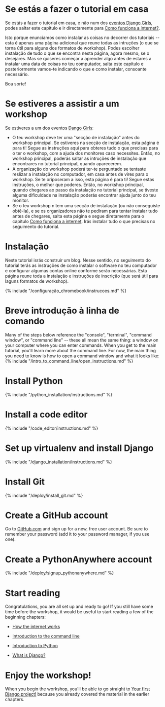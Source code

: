# Se estás a fazer o tutorial em casa

Se estás a fazer o tutorial em casa, e não num dos [eventos Django Girls](https://djangogirls.org/events/), podes saltar este capítulo e ir directamente para [Como funciona a Internet?](../how_the_internet_works/README.md).

Isto porque enunciamos como instalar as coisas no decorrer dos tutoriais -- esta é apenas uma página adicional que reune todas as intruções (o que se torna útil para alguns dos formatos de workshop). Podes escolher instalação de tudo o que se encontra nesta página, agora mesmo, se o desejares. Mas se quiseres começar a aprender algo antes de estares a instalar uma data de coisas no teu computador, salta este capítulo e posteriormente vamos-te indicando o que e como instalar, consoante necessário.

Boa sorte!

# Se estiveres a assistir a um workshop

Se estiveres a um dos eventos [Dango Girls](https://djangogirls.org/events/):

* O teu workshop deve ter uma "secção de instalação" antes do workshop principal. Se estiveres na secção de instalação, esta página é para ti! Segue as instruções aqui para obteres tudo o que precisas para o ter o workshop, com a ajuda dos monitores caso necessites. Então, no workshop principal, poderás saltar as intruções de instalação que encontrares no tutorial principal, quando aparecerem.
* A organização do workshop poderá ter-te perguntado se tentaste reslizar a instalação no computador, em casa antes de vires para o workshop. Se te oriposeram a isso, esta página é para ti! Segue estas instruções, o melhor que poderes. Então, no workshop principal, quando chegares ao passo da instalação no tutorial principal, se tiveste alguma dificuldade na instalação poderás encontrar ajuda junto do teu monitor.
* Se o teu workshop n tem uma secção de instalação (ou não conseguiste obtê-la), e se os organizadores não te pediram para tentar instalar tudo antes de chegares, salta esta página e segue diretamente para o capítulo [Como funciona a internet](../how_the_internet_works/README.md). Irás instalar tudo o que precisas no seguimento do tutorial.

# Instalação

Neste tutorial isrás construir um blog. Nesse sentido, no seguimento do tutorial terás as instruções de como instalar o software no teu computador e configurar algumas contas online conforme serão necessárias. Esta página reune toda a instalação e instruções de inscrição (que será útil para laguns formatos de workshop).

<!--sec data-title="Chromebook setup (if you're using one)"
data-id="chromebook_setup" data-collapse=true ces--> {% include "/configuração_chromebook/instrucoes.md" %} 

<!--endsec-->

# Breve introdução à linha de comando

Many of the steps below reference the "console", "terminal", "command window", or "command line" -- these all mean the same thing: a window on your computer where you can enter commands. When you get to the main tutorial, you'll learn more about the command line. For now, the main thing you need to know is how to open a command window and what it looks like: {% include "/intro_to_command_line/open_instructions.md" %}

# Install Python

{% include "/python_installation/instructions.md" %}

# Install a code editor

{% include "/code_editor/instructions.md" %}

# Set up virtualenv and install Django

{% include "/django_installation/instructions.md" %}

# Install Git

{% include "/deploy/install_git.md" %}

# Create a GitHub account

Go to [GitHub.com](https://www.github.com) and sign up for a new, free user account. Be sure to remember your password (add it to your password manager, if you use one).

# Create a PythonAnywhere account

{% include "/deploy/signup_pythonanywhere.md" %}

# Start reading

Congratulations, you are all set up and ready to go! If you still have some time before the workshop, it would be useful to start reading a few of the beginning chapters:

* [How the internet works](../how_the_internet_works/README.md)

* [Introduction to the command line](../intro_to_command_line/README.md)

* [Introduction to Python](../python_introduction/README.md)

* [What is Django?](../django/README.md)

# Enjoy the workshop!

When you begin the workshop, you'll be able to go straight to [Your first Django project!](../django_start_project/README.md) because you already covered the material in the earlier chapters.
